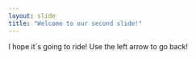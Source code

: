 ```yaml
---
layout: slide
title: "Welcome to our second slide!"
---
```

I hope it´s going to ride!
Use the left arrow to go back!
